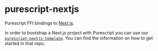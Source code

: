 # purescript-nextjs

Purescript FFI bindings to [Next.js](https://nextjs.org).

In order to bootstrap a Next.js project with Purescript you can use our [`purescript-nextjs-template`](https://github.com/rowtype-yoga/purescript-nextjs-template). You can find the information on how to get started in that repo.



